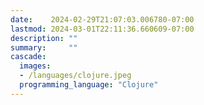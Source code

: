 ```yaml
---
date:    2024-02-29T21:07:03.006780-07:00
lastmod: 2024-03-01T22:11:36.660609-07:00
description: ""
summary:     ""
cascade:
  images:
  - /languages/clojure.jpeg
  programming_language: "Clojure"
---
```

